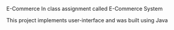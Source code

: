 E-Commerce
In class assignment called E-Commerce System 

This project implements user-interface and was built using Java

